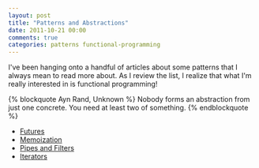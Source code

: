 ```yaml
---
layout: post
title: "Patterns and Abstractions"
date: 2011-10-21 00:00
comments: true
categories: patterns functional-programming
---
```


I've been hanging onto a handful of articles about some patterns that I always mean to read more about. As I review the list, I realize that what I'm really interested in is functional programming!

{% blockquote Ayn Rand, Unknown %}
Nobody forms an abstraction from just one concrete. You need at least two of something.
{% endblockquote %}

* [Futures](http://ayende.com/blog/3079/its-the-future-now)
* [Memoization](http://rogeralsing.com/2008/06/04/net-stateful-delegates-and-memoization/)
* [Pipes and Filters](http://ayende.com/blog/3082/pipes-and-filters-the-ienumerable-appraoch)
* [Iterators](https://www.google.com/#sclient=psy&hl=en&safe=off&site=&source=hp&q=oldnewthing+%22The+implementation+of+iterators+in+C%23+and+its+consequences%22&aq=f&aqi=&aql=&oq=&pbx=1&fp=1&biw=1133&bih=555&bav=on.2,or.r_gc.r_pw.r_cp.r_qf.&cad=b)